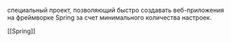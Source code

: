  специальный проект, позволяющий быстро создавать веб-приложения на фреймворке Spring за счет минимального количества настроек.
 
[[Spring]]